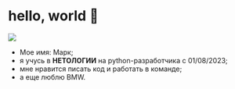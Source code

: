 # hello, world 🤝

![](https://i.imgur.com/dz9xf12.png)

- Мое имя: Марк;
- я учусь в **НЕТОЛОГИИ** на python-разработчика c 01/08/2023;
- мне нравится писать код и работать в команде;
- а еще люблю BMW.

